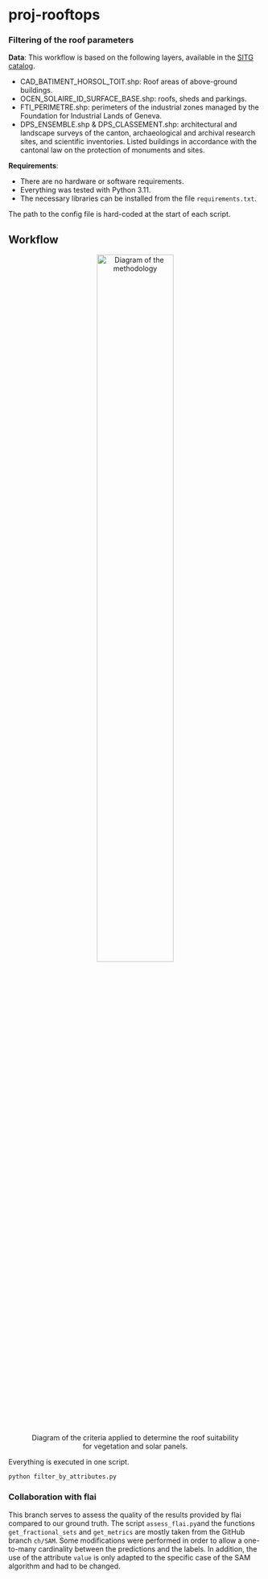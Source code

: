 # proj-rooftops

### Filtering of the roof parameters

**Data**: This workflow is based on the following layers, available in the [SITG catalog](http://ge.ch/sitg/sitg_catalog/sitg_donnees). <br>
- CAD_BATIMENT_HORSOL_TOIT.shp: Roof areas of above-ground buildings.
- OCEN_SOLAIRE_ID_SURFACE_BASE.shp: roofs, sheds and parkings.
- FTI_PERIMETRE.shp: perimeters of the industrial zones managed by the Foundation for Industrial Lands of Geneva.
- DPS_ENSEMBLE.shp & DPS_CLASSEMENT.shp: architectural and landscape surveys of the canton, archaeological and archival research sites, and scientific inventories. Listed buildings in accordance with the cantonal law on the protection of monuments and sites.

**Requirements**:
- There are no hardware or software requirements.
- Everything was tested with Python 3.11.
- The necessary libraries can be installed from the file `requirements.txt`.

The path to the config file is hard-coded at the start of each script.

## Workflow

<figure align="center">
<image src="img\attribute_filtering_flow.jpeg" alt="Diagram of the methodology" style="width:60%;">
<figcaption align="center">Diagram of the criteria applied to determine the roof suitability for vegetation and solar panels.</figcaption> 
</figure>

Everything is executed in one script. 

```
python filter_by_attributes.py
```

### Collaboration with flai

This branch serves to assess the quality of the results provided by flai compared to our ground truth.
The script `assess_flai.py`and the functions `get_fractional_sets` and `get_metrics` are mostly taken from the GitHub branch `ch/SAM`. Some modifications were performed in order to allow a one-to-many cardinality between the predictions and the labels. In addition, the use of the attribute `value` is only adapted to the specific case of the SAM algorithm and had to be changed.
